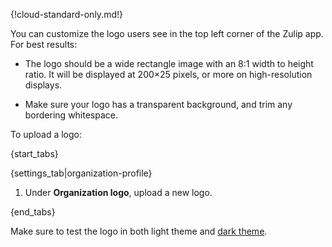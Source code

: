 {!cloud-standard-only.md!}

You can customize the logo users see in the top left corner
of the Zulip app. For best results:

- The logo should be a wide rectangle image with an 8:1 width to height ratio.
  It will be displayed at 200×25 pixels, or more on high-resolution displays.

- Make sure your logo has a transparent background, and trim any bordering
  whitespace.

To upload a logo:

{start_tabs}

{settings_tab|organization-profile}

1. Under **Organization logo**, upload a new logo.

{end_tabs}

Make sure to test the logo in both light theme and [dark theme](/help/dark-theme).
